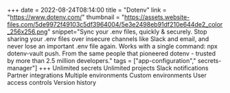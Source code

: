 +++
date = 2022-08-24T08:14:00
title = "Dotenv"
link = "https://www.dotenv.com/"
thumbnail = "https://assets.website-files.com/5de9972f49103c5df3964004/5e3e2498eb91df210e644de2_color_256x256.png"
snippet="Sync your .env files, quickly & securely. Stop sharing your .env files over insecure channels like Slack and email, and never lose an important .env file again. Works with a single command: npx dotenv-vault push. From the same people that pioneered dotenv - trusted by more than 2.5 million developers."
tags = ["app-configuration"," secrets-manager"]
+++
Unlimited secrets
Unlimited projects
Slack notifications
Partner integrations
Multiple environments
Custom environments
User access controls
Version history
